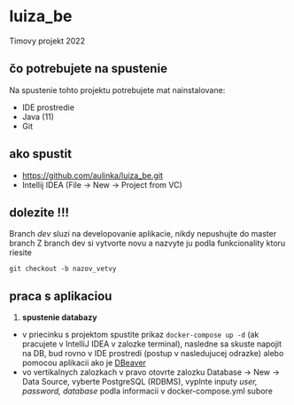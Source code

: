 # luiza_be

Timovy projekt 2022

## čo potrebujete na spustenie

Na spustenie tohto projektu potrebujete mat nainstalovane:

- IDE prostredie
- Java (11)
- Git

## ako spustit

- https://github.com/aulinka/luiza_be.git
- Intellij IDEA (File -> New -> Project from VC)

## dolezite !!!

Branch *dev* sluzi na developovanie aplikacie, nikdy nepushujte do master branch
Z branch dev si vytvorte novu a nazvyte ju podla funkcionality ktoru riesite

`git checkout -b nazov_vetvy`

## praca s aplikaciou

1. **spustenie databazy**

- v priecinku s projektom spustite prikaz ```docker-compose up -d``` (ak pracujete v IntelliJ IDEA v zalozke terminal),
  nasledne sa skuste napojit na DB, bud rovno v IDE prostredi (postup v nasledujucej odrazke) alebo pomocou aplikacii
  ako je [DBeaver](https://dbeaver.io/download/)
- vo vertikalnych zalozkach v pravo otovrte zalozku Database -> New -> Data Source,
  vyberte PostgreSQL (RDBMS), vyplnte inputy *user, password, database* podla informacii v docker-compose.yml subore